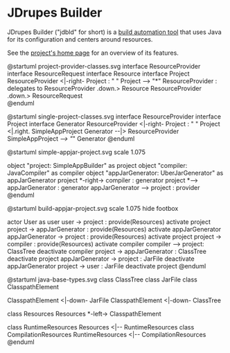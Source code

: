 # JDrupes Builder

JDrupes Builder ("jdbld" for short) is a
[build automation tool](https://en.wikipedia.org/wiki/Build_system_(software_development))
that uses Java for its configuration and centers around resources.

See the [project's home page](../index.html) for an overview of its features.

@startuml project-provider-classes.svg
interface ResourceProvider
interface ResourceRequest
interface Resource
interface Project
ResourceProvider <|-right- Project : "     "
Project --> "*" ResourceProvider : delegates to
ResourceProvider .down.> Resource
ResourceProvider .down.> ResourceRequest  
@enduml

@startuml single-project-classes.svg
interface ResourceProvider
interface Project
interface Generator
ResourceProvider <|-right- Project : "     "
Project <|.right. SimpleAppProject 
Generator --|> ResourceProvider
SimpleAppProject *--> "*" Generator
@enduml

@startuml simple-appjar-project.svg
scale 1.075

object "project: SimpleAppBuilder" as project
object "compiler: JavaCompiler" as compiler
object "appJarGenerator: UberJarGenerator" as appJarGenerator
project *-right-> compiler : generator
project *--> appJarGenerator : generator
appJarGenerator --> project : provider
@enduml

@startuml build-appjar-project.svg
scale 1.075
hide footbox

actor User as user
user -> project : provide(Resources<AppJarFile>)
activate project
project -> appJarGenerator : provide(Resources<AppJarFile>)
activate appJarGenerator
appJarGenerator -> project : provide(Resources<ClasspathElement>)
activate project
project -> compiler : provide(Resources<ClasspathElement>)
activate compiler
compiler --> project: ClassTree
deactivate compiler
project -> appJarGenerator : ClassTree
deactivate project
appJarGenerator -> project : JarFile
deactivate appJarGenerator
project -> user : JarFile
deactivate project
@enduml

@startuml java-base-types.svg
class ClassTree
class JarFile
class ClasspathElement

ClasspathElement <|-down- JarFile
ClasspathElement <|-down- ClassTree

class Resources<ClasspathElement>
Resources *-left-> ClasspathElement

class RuntimeResources
Resources <|-- RuntimeResources
class CompilationResources
RuntimeResources <|-- CompilationResources
@enduml
